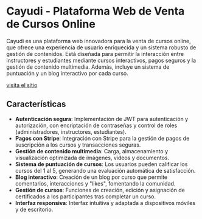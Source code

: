 # Cayudi - Plataforma Web de Venta de Cursos Online

Cayudi es una plataforma web innovadora para la venta de cursos online, que ofrece una experiencia de usuario enriquecida y un sistema robusto de gestión de contenidos. Está diseñada para permitir la interacción entre instructores y estudiantes mediante cursos interactivos, pagos seguros y la gestión de contenido multimedia. Además, incluye un sistema de puntuación y un blog interactivo por cada curso.

[visita el sitio](http://cayudi-001-site1.anytempurl.com)

## Características

- **Autenticación segura**: Implementación de JWT para autenticación y autorización, con encriptación de contraseñas y control de roles (administradores, instructores, estudiantes).
- **Pagos con Stripe**: Integración con Stripe para la gestión de pagos de suscripción a los cursos y transacciones seguras.
- **Gestión de contenido multimedia**: Carga, almacenamiento y visualización optimizada de imágenes, videos y documentos.
- **Sistema de puntuación de cursos**: Los usuarios pueden calificar los cursos del 1 al 5, generando una evaluación automática de satisfacción.
- **Blog interactivo**: Creación de un blog por curso que permite comentarios, interacciones y "likes", fomentando la comunidad.
- **Gestión de cursos**: Funciones de creación, edición y asignación de certificados a los participantes tras completar un curso.
- **Interfaz responsiva**: Interfaz intuitiva y adaptada a dispositivos móviles y de escritorio.
